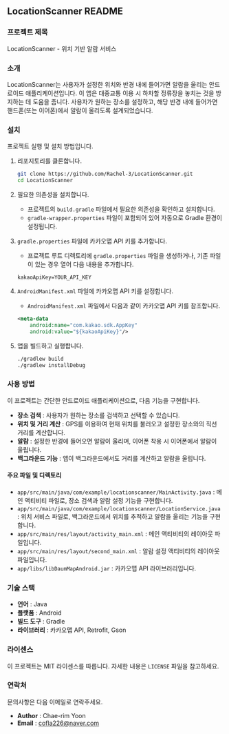 ## LocationScanner README

### 프로젝트 제목
LocationScanner - 위치 기반 알람 서비스

### 소개
LocationScanner는 사용자가 설정한 위치와 반경 내에 들어가면 알람을 울리는 안드로이드 애플리케이션입니다. 이 앱은 대중교통 이용 시 하차할 정류장을 놓치는 것을 방지하는 데 도움을 줍니다. 사용자가 원하는 장소를 설정하고, 해당 반경 내에 들어가면 핸드폰(또는 이어폰)에서 알람이 울리도록 설계되었습니다.

### 설치
프로젝트 실행 및 설치 방법입니다.

1. 리포지토리를 클론합니다.
   ```bash
   git clone https://github.com/Rachel-3/LocationScanner.git
   cd LocationScanner
   ```

2. 필요한 의존성을 설치합니다.
   - 프로젝트의 `build.gradle` 파일에서 필요한 의존성을 확인하고 설치합니다.
   - `gradle-wrapper.properties` 파일이 포함되어 있어 자동으로 Gradle 환경이 설정됩니다.

3. `gradle.properties` 파일에 카카오맵 API 키를 추가합니다.
   - 프로젝트 루트 디렉토리에 `gradle.properties` 파일을 생성하거나, 기존 파일이 있는 경우 열어 다음 내용을 추가합니다.
   ```properties
   kakaoApiKey=YOUR_API_KEY
   ```

4. `AndroidManifest.xml` 파일에 카카오맵 API 키를 설정합니다.
   - `AndroidManifest.xml` 파일에서 다음과 같이 카카오맵 API 키를 참조합니다.
   ```xml
   <meta-data
       android:name="com.kakao.sdk.AppKey"
       android:value="${kakaoApiKey}"/>
   ```

5. 앱을 빌드하고 실행합니다.
   ```bash
   ./gradlew build
   ./gradlew installDebug
   ```

### 사용 방법
이 프로젝트는 간단한 안드로이드 애플리케이션으로, 다음 기능을 구현합니다.

- **장소 검색** : 사용자가 원하는 장소를 검색하고 선택할 수 있습니다.
- **위치 및 거리 계산** : GPS를 이용하여 현재 위치를 불러오고 설정한 장소와의 직선 거리를 계산합니다.
- **알람** : 설정한 반경에 들어오면 알람이 울리며, 이어폰 착용 시 이어폰에서 알람이 울립니다.
- **백그라운드 기능** : 앱이 백그라운드에서도 거리를 계산하고 알람을 울립니다.

#### 주요 파일 및 디렉토리
- `app/src/main/java/com/example/locationscanner/MainActivity.java` : 메인 액티비티 파일로, 장소 검색과 알람 설정 기능을 구현합니다.
- `app/src/main/java/com/example/locationscanner/LocationService.java` : 위치 서비스 파일로, 백그라운드에서 위치를 추적하고 알람을 울리는 기능을 구현합니다.
- `app/src/main/res/layout/activity_main.xml` : 메인 액티비티의 레이아웃 파일입니다.
- `app/src/main/res/layout/second_main.xml` : 알람 설정 액티비티의 레이아웃 파일입니다.
- `app/libs/libDaumMapAndroid.jar` : 카카오맵 API 라이브러리입니다.

### 기술 스택
- **언어** : Java
- **플랫폼** : Android
- **빌드 도구** : Gradle
- **라이브러리** : 카카오맵 API, Retrofit, Gson

### 라이센스
이 프로젝트는 MIT 라이센스를 따릅니다. 자세한 내용은 `LICENSE` 파일을 참고하세요.

### 연락처
문의사항은 다음 이메일로 연락주세요.

- **Author** : Chae-rim Yoon
- **Email** : cofla226@naver.com
